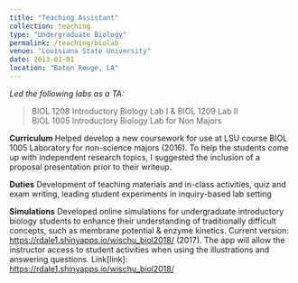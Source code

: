 ```yaml
---
title: "Teaching Assistant"
collection: teaching
type: "Undergraduate Biology"
permalink: /teaching/biolab
venue: "Louisiana State University"
date: 2013-01-01
location: "Baton Rouge, LA"
---
```


*Led the following labs as a TA:*
> BIOL 1208 Introductory Biology Lab I & BIOL 1209 Lab II				   
> BIOL 1005 Introductory Biology Lab for Non Majors					   


**Curriculum**
Helped develop a new coursework for use at LSU course BIOL 1005 Laboratory for non-science majors (2016). To help the students come up with independent research topics, I suggested the inclusion of a proposal presentation prior to their writeup. 

**Duties**
Development of teaching materials and in-class activities, quiz and exam writing, leading student experiments in inquiry-based lab setting 

**Simulations**
Developed online simulations for undergraduate introductory biology students to enhance their understanding of traditionally difficult concepts, such as membrane potential & enzyme kinetics. Current version: https://rdale1.shinyapps.io/wischu_biol2018/ (2017). The app will allow the instructor access to student activities when using the illustrations and answering questions.
Link[link]: https://rdale1.shinyapps.io/wischu_biol2018/

